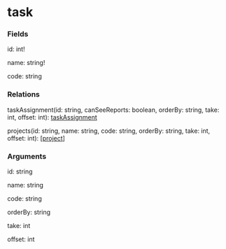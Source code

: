 # task

### Fields

id: int!

name: string!

code: string

### Relations

taskAssignment(id: string, canSeeReports: boolean, orderBy: string, take: int, offset: int): [taskAssignment](schema/objects/taskAssignment.md)

projects(id: string, name: string, code: string, orderBy: string, take: int, offset: int): [[project](schema/objects/project.md)]

### Arguments

id: string

name: string

code: string

orderBy: string

take: int

offset: int